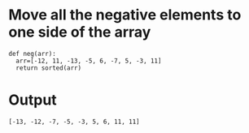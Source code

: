 # Move all the negative elements to one side of the array 
```
def neg(arr):
  arr=[-12, 11, -13, -5, 6, -7, 5, -3, 11]
  return sorted(arr)
```
# Output
```
[-13, -12, -7, -5, -3, 5, 6, 11, 11]
```
